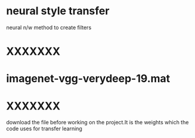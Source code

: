 # neural style transfer
 neural n/w method to create filters 
 # XXXXXXX
 # imagenet-vgg-verydeep-19.mat
 # XXXXXXX
 download the file before working on the project.It is the weights which the code uses for transfer learning
